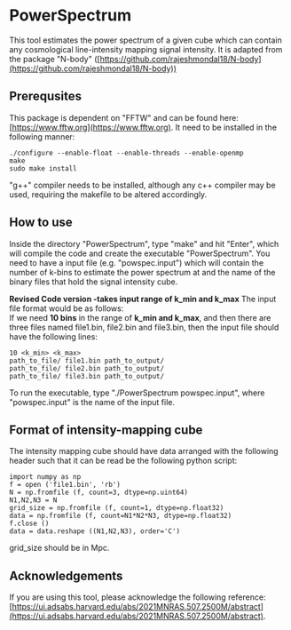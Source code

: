 # PowerSpectrum
This tool estimates the power spectrum of a given cube which can contain any cosmological line-intensity mapping signal intensity. It is adapted from the package "N-body" ([https://github.com/rajeshmondal18/N-body](https://github.com/rajeshmondal18/N-body))

## Prerequsites
This package is dependent on "FFTW" and can be found here: [https://www.fftw.org](https://www.fftw.org). It need to be installed in the following manner:
```
./configure --enable-float --enable-threads --enable-openmp
make
sudo make install
```
"g++" compiler needs to be installed, although any c++ compiler may be used, requiring the makefile to be altered accordingly.

## How to use
Inside the directory "PowerSpectrum", type "make" and hit "Enter", which will compile the code and create the executable "PowerSpectrum". You need to have a input file (e.g. "powspec.input") which will contain the number of k-bins to estimate the power spectrum at and the name of the binary files that hold the signal intensity cube.


**Revised Code version -takes input range of k_min and k_max** 
The input file format would be as follows:\
If we need **10 bins** in the range of **k_min and k_max**, and then there are three files named file1.bin, file2.bin and file3.bin, then the input file should have the following lines:

```
10 <k_min> <k_max>
path_to_file/ file1.bin path_to_output/
path_to_file/ file2.bin path_to_output/
path_to_file/ file3.bin path_to_output/ 
```

To run the executable, type "./PowerSpectrum powspec.input", where "powspec.input" is the name of the input file.

## Format of intensity-mapping cube
The intensity mapping cube should have data arranged with the following header such that it can be read be the following python script:

```
import numpy as np
f = open ('file1.bin', 'rb')
N = np.fromfile (f, count=3, dtype=np.uint64)
N1,N2,N3 = N
grid_size = np.fromfile (f, count=1, dtype=np.float32)
data = np.fromfile (f, count=N1*N2*N3, dtype=np.float32)
f.close ()
data = data.reshape ((N1,N2,N3), order='C')
```

grid_size should be in Mpc.

## Acknowledgements
If you are using this tool, please acknowledge the following reference: [https://ui.adsabs.harvard.edu/abs/2021MNRAS.507.2500M/abstract](https://ui.adsabs.harvard.edu/abs/2021MNRAS.507.2500M/abstract).
